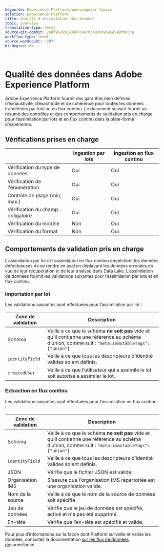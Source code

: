 ```yaml
---
keywords: Experience Platform;home;popular topics
solution: Experience Platform
title: Qualité d'assimilation des données
topic: overview
translation-type: tm+mt
source-git-commit: 24df962656706d769a7034020d96a545e8f905ca
workflow-type: tm+mt
source-wordcount: '287'
ht-degree: 6%

---
```



# Qualité des données dans Adobe Experience Platform

Adobe Experience Platform fournit des garanties bien définies d’exhaustivité, d’exactitude et de cohérence pour toutes les données transférées par lots ou en flux continu. Le document suivant fournit un résumé des contrôles et des comportements de validation pris en charge pour l’assimilation par lots et en flux continu dans la plate-forme d’expérience.

## Vérifications prises en charge

|   | Ingestion par lots | Ingestion en flux continu |
| ------ | --------------- | ------------------- |
| Vérification du type de données | Oui | Oui |
| Vérification de l&#39;énumération | Oui | Oui |
| Contrôle de plage (min, max.) | Oui | Oui |
| Vérification du champ obligatoire | Oui | Oui |
| Vérification du modèle | Non | Oui |
| Vérification du format | Non | Oui |

## Comportements de validation pris en charge

L’assimilation par lot et l’assimilation en flux continu empêchent les données défectueuses de se rendre en aval en déplaçant les données erronées en vue de leur récupération et de leur analyse dans Data Lake. L’assimilation de données fournit les validations suivantes pour l’assimilation par lots et en flux continu.

### Importation par lot

Les validations suivantes sont effectuées pour l’assimilation par lot :

| Zone de validation | Description |
| --------------- | ----------- |
| Schéma | Veille à ce que le schéma **ne soit pas** vide et qu’il contienne une référence au schéma d’union, comme suit : `"meta:immutableTags": ["union"]` |
| `identityField` | Veille à ce que tous les descripteurs d’identité valides soient définis. |
| `createdUser` | Veille à ce que l’utilisateur qui a assimilé le lot soit autorisé à assimiler le lot. |

### Extraction en flux continu

Les validations suivantes sont effectuées pour l’assimilation en flux continu :

| Zone de validation | Description |
| --------------- | ----------- |
| Schéma | Veille à ce que le schéma **ne soit pas** vide et qu’il contienne une référence au schéma d’union, comme suit : `"meta:immutableTags": ["union"]` |
| `identityField` | Veille à ce que tous les descripteurs d’identité valides soient définis. |
| JSON | Vérifie que le fichier JSON est valide. |
| Organisation IMS | S&#39;assure que l&#39;organisation IMS répertoriée est une organisation valide. |
| Nom de la source | Veille à ce que le nom de la source de données soit spécifié. |
| Jeu de données | Vérifie que le jeu de données est spécifié, activé et n&#39;a pas été supprimé. |
| En-tête | Vérifie que l’en-tête est spécifié et valide. |

Pour plus d’informations sur la façon dont Platform surveille et valide les données, consultez la documentation [sur les flux de données de](./monitor-data-flows.md)surveillance.

